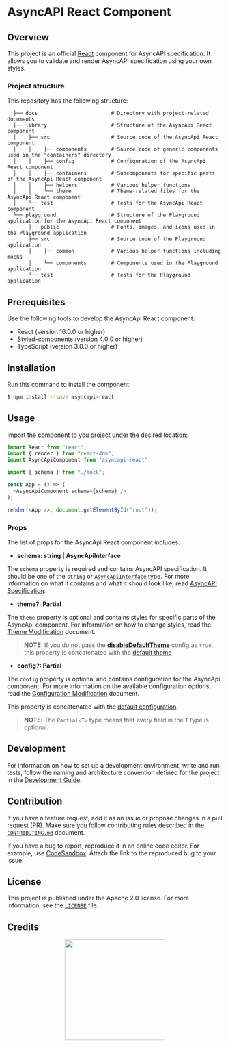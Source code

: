 # AsyncAPI React Component

## Overview

This project is an official [React](https://reactjs.org/) component for AsyncAPI specification. It allows you to validate and render AsyncAPI specification using your own styles.

### Project structure

This repository has the following structure:

```
  ├── docs                        # Directory with project-related documents
  ├── library                     # Structure of the AsyncApi React component
  │    ├── src                    # Source code of the AsyncApi React component
  │    │    ├── components        # Source code of generic components used in the "containers" directory
  │    │    ├── config            # Configuration of the AsyncApi React component
  │    │    ├── containers        # Subcomponents for specific parts of the AsyncApi React component
  │    │    ├── helpers           # Various helper functions
  │    │    └── theme             # Theme-related files for the AsyncApi React component
  │    └── test                   # Tests for the AsyncApi React component
  └── playground                  # Structure of the Playground application for the AsyncApi React component
       ├── public                 # Fonts, images, and icons used in the Playground application
       ├── src                    # Source code of the Playground application
       │    ├── common            # Various helper functions including mocks
       │    └── components        # Components used in the Playground application
       └── test                   # Tests for the Playground application
```

## Prerequisites

Use the following tools to develop the AsyncApi React component:

* React (version 16.0.0 or higher)
* [Styled-components](https://github.com/styled-components/styled-components) (version 4.0.0 or higher)
* TypeScript (version 3.0.0 or higher)

## Installation

Run this command to install the component:

``` sh
$ npm install --save asyncapi-react
```

## Usage

Import the component to you project under the desired location:

``` js
import React from "react";
import { render } from "react-dom";
import AsyncApiComponent from "asyncapi-react";

import { schema } from "./mock";

const App = () => (
  <AsyncApiComponent schema={schema} />
);

render(<App />, document.getElementById("root"));
```

### Props

The list of props for the AsyncApi React component includes:

- **schema: string | AsyncApiInterface**

The `schema` property is required and contains AsyncAPI specification. It should be one of the `string` or [`AsyncApiInterface`](./library/src/types.ts#L13) type. For more information on what it contains and what it should look like, read [AsyncAPI Specification](https://github.com/asyncapi/asyncapi#asyncapi-specification).

- **theme?: Partial<ThemeInterface>**

The `theme` property is optional and contains styles for specific parts of the AsyncApi component. For information on how to change styles, read the [Theme Modification](./docs/theme-modification.md) document.

> **NOTE:** If you do not pass the [**disableDefaultTheme**](./docs/config-modification.md) config as `true`, this property is concatenated with the [default theme](./library/src/theme/default.ts)

- **config?: Partial<ConfigInterface>**

The `config` property is optional and contains configuration for the AsyncApi component. For more information on the available configuration options, read the [Configuration Modification](./docs/config-modification.md) document.

This property is concatenated with the [default configuration](./library/src/config/default.ts).

> **NOTE:** The `Partial<T>` type means that every field in the `T` type is optional.

## Development

For information on how to set up a development environment, write and run tests, follow the naming and architecture convention defined for the project in the [Development Guide](./development-guide.md).

## Contribution

If you have a feature request, add it as an issue or propose changes in a pull request (PR). Make sure you follow contributing rules described in the [`CONTRIBUTING.md`](CONTRIBUTING.md) document.

If you have a bug to report, reproduce it in an online code editor. For example, use [CodeSandbox](https://codesandbox.io/). Attach the link to the reproduced bug to your issue.

## License

This project is published under the Apache 2.0 license. For more information, see the [`LICENSE`](LICENSE) file.

## Credits

<p align="center">
 <a href="https://github.com/kyma-project/kyma" target="_blank">
  <img src="https://raw.githubusercontent.com/kyma-project/kyma/master/logo.png" width="235">
 </a>
</p>
